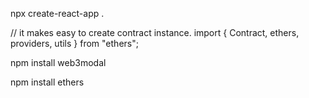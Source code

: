 
npx create-react-app .

// it makes easy to create contract instance.
import { Contract, ethers, providers, utils } from "ethers";

  npm install web3modal
  
  npm install ethers

